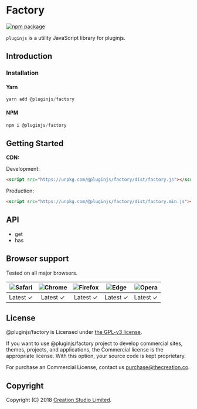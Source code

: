 # Factory

[![npm package](https://img.shields.io/npm/v/@pluginjs/factory.svg)](https://www.npmjs.com/package/@pluginjs/factory)

`pluginjs` is a utility JavaScript library for pluginjs.

## Introduction

### Installation

#### Yarn

```javascript
yarn add @pluginjs/factory
```

#### NPM

```javascript
npm i @pluginjs/factory
```

## Getting Started

**CDN:**

Development:

```html
<script src="https://unpkg.com/@pluginjs/factory/dist/factory.js"></script>
```

Production:

```html
<script src="https://unpkg.com/@pluginjs/factory/dist/factory.min.js"></script>
```

## API

- get
- has

## Browser support

Tested on all major browsers.

| <img src="https://raw.githubusercontent.com/alrra/browser-logos/master/src/safari/safari_32x32.png" alt="Safari"> | <img src="https://raw.githubusercontent.com/alrra/browser-logos/master/src/chrome/chrome_32x32.png" alt="Chrome"> | <img src="https://raw.githubusercontent.com/alrra/browser-logos/master/src/firefox/firefox_32x32.png" alt="Firefox"> | <img src="https://raw.githubusercontent.com/alrra/browser-logos/master/src/edge/edge_32x32.png" alt="Edge"> | <img src="https://raw.githubusercontent.com/alrra/browser-logos/master/src/opera/opera_32x32.png" alt="Opera"> |
|:--:|:--:|:--:|:--:|:--:|
| Latest ✓ | Latest ✓ | Latest ✓ | Latest ✓ | Latest ✓ |

## License

@pluginjs/factory is Licensed under [the GPL-v3 license](LICENSE).

If you want to use @pluginjs/factory project to develop commercial sites, themes, projects, and applications, the Commercial license is the appropriate license. With this option, your source code is kept proprietary.

For purchase an Commercial License, contact us purchase@thecreation.co.

## Copyright

Copyright (C) 2018 [Creation Studio Limited](creationstudio.com).